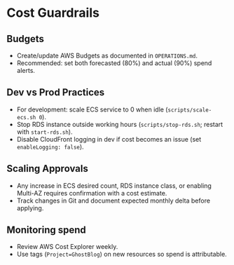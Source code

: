 # Cost Guardrails

## Budgets
- Create/update AWS Budgets as documented in `OPERATIONS.md`.
- Recommended: set both forecasted (80%) and actual (90%) spend alerts.

## Dev vs Prod Practices
- For development: scale ECS service to 0 when idle (`scripts/scale-ecs.sh 0`).
- Stop RDS instance outside working hours (`scripts/stop-rds.sh`; restart with `start-rds.sh`).
- Disable CloudFront logging in dev if cost becomes an issue (set `enableLogging: false`).

## Scaling Approvals
- Any increase in ECS desired count, RDS instance class, or enabling Multi-AZ requires confirmation with a cost estimate.
- Track changes in Git and document expected monthly delta before applying.

## Monitoring spend
- Review AWS Cost Explorer weekly.
- Use tags (`Project=GhostBlog`) on new resources so spend is attributable.

